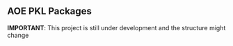 ## AOE PKL Packages

**IMPORTANT**: This project is still under development and the structure might change
